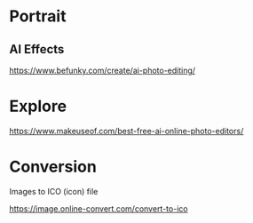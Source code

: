 


# Portrait

## AI Effects

https://www.befunky.com/create/ai-photo-editing/


# Explore

https://www.makeuseof.com/best-free-ai-online-photo-editors/



# Conversion

Images to ICO (icon) file

https://image.online-convert.com/convert-to-ico


